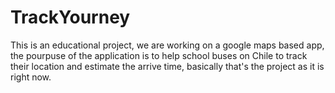 # TrackYourney
This is an educational project, we are working on a google maps based app, the pourpuse of the application is to help school buses on Chile to track their location and estimate the arrive time, basically that's the project as it is right now.
